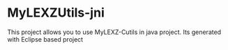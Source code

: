 # MyLEXZUtils-jni
This project allows you to use MyLEXZ-Cutils in java project. Its generated with Eclipse based project
